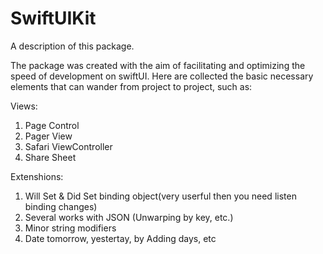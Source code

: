# SwiftUIKit

A description of this package.

The package was created with the aim of facilitating and optimizing the speed of development on swiftUI.
Here are collected the basic necessary elements that can wander from project to project, such as:

Views: 
   1. Page Control
   2. Pager View
   3. Safari ViewController
   4. Share Sheet

Extenshions: 
   1. Will Set & Did Set binding object(very userful then you need listen binding changes)
   2. Several works with JSON (Unwarping by key, etc.)
   3. Minor string modifiers
   4.  Date tomorrow, yestertay, by Adding days, etc
